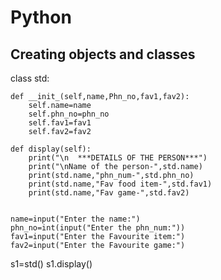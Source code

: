 
# Python

## Creating objects and classes

class std:
    
    def __init_(self,name,Phn_no,fav1,fav2):
        self.name=name
        self.phn_no=phn_no
        self.fav1=fav1
        self.fav2=fav2

    def display(self):
        print("\n  ***DETAILS OF THE PERSON***")
        print("\nName of the person-",std.name)
        print(std.name,"phn_num-",std.phn_no)
        print(std.name,"Fav food item-",std.fav1)
        print(std.name,"Fav game-",std.fav2)


    name=input("Enter the name:")
    phn_no=int(input("Enter the phn_num:"))
    fav1=input("Enter the Favourite item:")
    fav2=input("Enter the Favourite game:")
        

s1=std()
s1.display()

